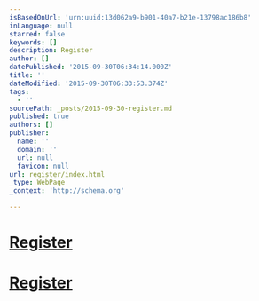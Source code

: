 ```yaml
---
isBasedOnUrl: 'urn:uuid:13d062a9-b901-40a7-b21e-13798ac186b8'
inLanguage: null
starred: false
keywords: []
description: Register
author: []
datePublished: '2015-09-30T06:34:14.000Z'
title: ''
dateModified: '2015-09-30T06:33:53.374Z'
tags:
  - ''
sourcePath: _posts/2015-09-30-register.md
published: true
authors: []
publisher:
  name: ''
  domain: ''
  url: null
  favicon: null
url: register/index.html
_type: WebPage
_context: 'http://schema.org'

---
```

# [Register][0]

# [Register][0]

[0]: http://j.mp/tahoe2016